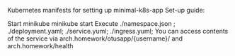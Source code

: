 Kubernetes manifests for setting up minimal-k8s-app
Set-up guide:

Start minikube minikube start
Execute ./namespace.json ; ./deployment.yaml; ./service.yuml; ./ingress.yuml;
You can access contents of the service via arch.homework/otusapp/{username}/ and arch.homework/health
